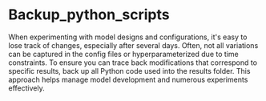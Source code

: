 # Backup_python_scripts
When experimenting with model designs and configurations, it's easy to lose track of changes, especially after several days. Often, not all variations can be captured in the config files or hyperparameterized due to time constraints. To ensure you can trace back modifications that correspond to specific results, back up all Python code used into the results folder. This approach helps manage model development and numerous experiments effectively.
